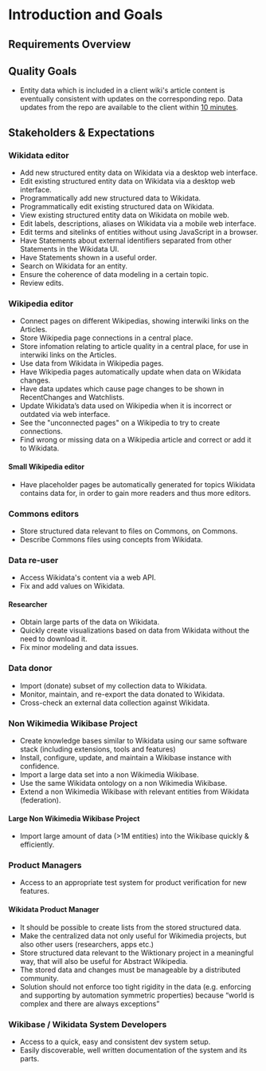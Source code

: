 # Introduction and Goals

## Requirements Overview

## Quality Goals

- Entity data which is included in a client wiki's article content is eventually consistent with updates on the corresponding repo. Data updates from the repo are available to the client within [10 minutes](https://gerrit.wikimedia.org/r/plugins/gitiles/operations/puppet/+/e3423c8627067a8de8352b9b7f3c59870d9b47c5/modules/icinga/manifests/monitor/wikidata.pp#10).

## Stakeholders & Expectations

### Wikidata editor

- Add new structured entity data on Wikidata via a desktop web interface.
- Edit existing structured entity data on Wikidata via a desktop web interface.
- Programmatically add new structured data to Wikidata.
- Programmatically edit existing structured data on Wikidata.
- View existing structured entity data on Wikidata on mobile web.
- Edit labels, descriptions, aliases on Wikidata via a mobile web interface.
- Edit terms and sitelinks of entities without using JavaScript in a browser.
- Have Statements about external identifiers separated from other Statements in the Wikidata UI.
- Have Statements shown in a useful order.
- Search on Wikidata for an entity.
- Ensure the coherence of data modeling in a certain topic.
- Review edits.

### Wikipedia editor

- Connect pages on different Wikipedias, showing interwiki links on the Articles.
- Store Wikipedia page connections in a central place.
- Store infomation relating to article quality in a central place, for use in interwiki links on the Articles.
- Use data from Wikidata in Wikipedia pages.
- Have Wikipedia pages automatically update when data on Wikidata changes.
- Have data updates which cause page changes to be shown in RecentChanges and Watchlists.
- Update Wikidata’s data used on Wikipedia when it is incorrect or outdated via web interface.
- See the "unconnected pages" on a Wikipedia to try to create connections.
- Find wrong or missing data on a Wikipedia article and correct or add it to Wikidata.

#### Small Wikipedia editor

- Have placeholder pages be automatically generated for topics Wikidata contains data for, in order to gain more readers and thus more editors.

### Commons editors

- Store structured data relevant to files on Commons, on Commons.
- Describe Commons files using concepts from Wikidata.

### Data re-user

- Access Wikidata's content via a web API.
- Fix and add values on Wikidata.

#### Researcher

- Obtain large parts of the data on Wikidata.
- Quickly create visualizations based on data from Wikidata without the need to download it.
- Fix minor modeling and data issues.

### Data donor

- Import (donate) subset of my collection data to Wikidata.
- Monitor, maintain, and re-export the data donated to Wikidata.
- Cross-check an external data collection against Wikidata.

### Non Wikimedia Wikibase Project

- Create knowledge bases similar to Wikidata using our same software stack (including extensions, tools and features)
- Install, configure, update, and maintain a Wikibase instance with confidence.
- Import a large data set into a non Wikimedia Wikibase.
- Use the same Wikidata ontology on a non Wikimedia Wikibase.
- Extend a non Wikimedia Wikibase with relevant entities from Wikidata (federation).

#### Large Non Wikimedia Wikibase Project

- Import large amount of data (>1M entities) into the Wikibase quickly & efficiently.

### Product Managers

- Access to an appropriate test system for product verification for new features.

#### Wikidata Product Manager

- It should be possible to create lists from the stored structured data.
- Make the centralized data not only useful for Wikimedia projects, but also other users (researchers, apps etc.)
- Store structured data relevant to the Wiktionary project in a meaningful way, that will also be useful for Abstract Wikipedia.
- The stored data and changes must be manageable by a distributed community.
- Solution should not enforce too tight rigidity in the data (e.g. enforcing and supporting by automation symmetric properties) because “world is complex and there are always exceptions”

### Wikibase / Wikidata System Developers

- Access to a quick, easy and consistent dev system setup.
- Easily discoverable, well written documentation of the system and its parts.
